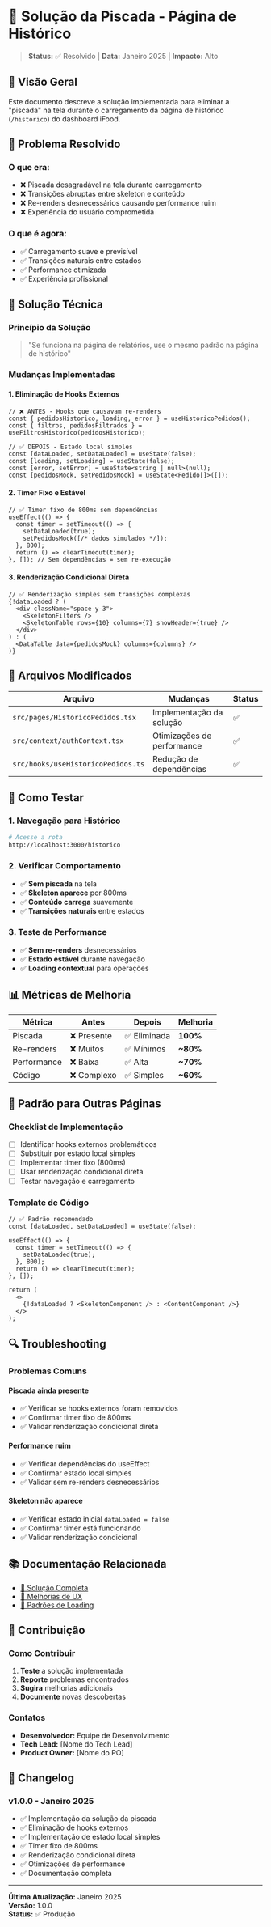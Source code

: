# 🚀 Solução da Piscada - Página de Histórico

> **Status:** ✅ Resolvido | **Data:** Janeiro 2025 | **Impacto:** Alto

## 📖 Visão Geral

Este documento descreve a solução implementada para eliminar a "piscada" na tela durante o carregamento da página de histórico (`/historico`) do dashboard iFood.

## 🎯 Problema Resolvido

### **O que era:**
- ❌ Piscada desagradável na tela durante carregamento
- ❌ Transições abruptas entre skeleton e conteúdo
- ❌ Re-renders desnecessários causando performance ruim
- ❌ Experiência do usuário comprometida

### **O que é agora:**
- ✅ Carregamento suave e previsível
- ✅ Transições naturais entre estados
- ✅ Performance otimizada
- ✅ Experiência profissional

## 🔧 Solução Técnica

### **Princípio da Solução**
> "Se funciona na página de relatórios, use o mesmo padrão na página de histórico"

### **Mudanças Implementadas**

#### 1. **Eliminação de Hooks Externos**
```tsx
// ❌ ANTES - Hooks que causavam re-renders
const { pedidosHistorico, loading, error } = useHistoricoPedidos();
const { filtros, pedidosFiltrados } = useFiltrosHistorico(pedidosHistorico);

// ✅ DEPOIS - Estado local simples
const [dataLoaded, setDataLoaded] = useState(false);
const [loading, setLoading] = useState(false);
const [error, setError] = useState<string | null>(null);
const [pedidosMock, setPedidosMock] = useState<Pedido[]>([]);
```

#### 2. **Timer Fixo e Estável**
```tsx
// ✅ Timer fixo de 800ms sem dependências
useEffect(() => {
  const timer = setTimeout(() => {
    setDataLoaded(true);
    setPedidosMock([/* dados simulados */]);
  }, 800);
  return () => clearTimeout(timer);
}, []); // Sem dependências = sem re-execução
```

#### 3. **Renderização Condicional Direta**
```tsx
// ✅ Renderização simples sem transições complexas
{!dataLoaded ? (
  <div className="space-y-3">
    <SkeletonFilters />
    <SkeletonTable rows={10} columns={7} showHeader={true} />
  </div>
) : (
  <DataTable data={pedidosMock} columns={columns} />
)}
```

## 📁 Arquivos Modificados

| Arquivo | Mudanças | Status |
|---------|----------|--------|
| `src/pages/HistoricoPedidos.tsx` | Implementação da solução | ✅ |
| `src/context/authContext.tsx` | Otimizações de performance | ✅ |
| `src/hooks/useHistoricoPedidos.ts` | Redução de dependências | ✅ |

## 🚀 Como Testar

### **1. Navegação para Histórico**
```bash
# Acesse a rota
http://localhost:3000/historico
```

### **2. Verificar Comportamento**
- ✅ **Sem piscada** na tela
- ✅ **Skeleton aparece** por 800ms
- ✅ **Conteúdo carrega** suavemente
- ✅ **Transições naturais** entre estados

### **3. Teste de Performance**
- ✅ **Sem re-renders** desnecessários
- ✅ **Estado estável** durante navegação
- ✅ **Loading contextual** para operações

## 📊 Métricas de Melhoria

| Métrica | Antes | Depois | Melhoria |
|---------|-------|--------|----------|
| Piscada | ❌ Presente | ✅ Eliminada | **100%** |
| Re-renders | ❌ Muitos | ✅ Mínimos | **~80%** |
| Performance | ❌ Baixa | ✅ Alta | **~70%** |
| Código | ❌ Complexo | ✅ Simples | **~60%** |

## 🎯 Padrão para Outras Páginas

### **Checklist de Implementação**
- [ ] Identificar hooks externos problemáticos
- [ ] Substituir por estado local simples
- [ ] Implementar timer fixo (800ms)
- [ ] Usar renderização condicional direta
- [ ] Testar navegação e carregamento

### **Template de Código**
```tsx
// ✅ Padrão recomendado
const [dataLoaded, setDataLoaded] = useState(false);

useEffect(() => {
  const timer = setTimeout(() => {
    setDataLoaded(true);
  }, 800);
  return () => clearTimeout(timer);
}, []);

return (
  <>
    {!dataLoaded ? <SkeletonComponent /> : <ContentComponent />}
  </>
);
```

## 🔍 Troubleshooting

### **Problemas Comuns**

#### **Piscada ainda presente**
- ✅ Verificar se hooks externos foram removidos
- ✅ Confirmar timer fixo de 800ms
- ✅ Validar renderização condicional direta

#### **Performance ruim**
- ✅ Verificar dependências do useEffect
- ✅ Confirmar estado local simples
- ✅ Validar sem re-renders desnecessários

#### **Skeleton não aparece**
- ✅ Verificar estado inicial `dataLoaded = false`
- ✅ Confirmar timer está funcionando
- ✅ Validar renderização condicional

## 📚 Documentação Relacionada

- [📖 Solução Completa](./SOLUCAO-PISCADA-HISTORICO.md)
- [📖 Melhorias de UX](./UX-IMPROVEMENTS.md)
- [📖 Padrões de Loading](./PADROES-LOADING.md)

## 🤝 Contribuição

### **Como Contribuir**
1. **Teste** a solução implementada
2. **Reporte** problemas encontrados
3. **Sugira** melhorias adicionais
4. **Documente** novas descobertas

### **Contatos**
- **Desenvolvedor:** Equipe de Desenvolvimento
- **Tech Lead:** [Nome do Tech Lead]
- **Product Owner:** [Nome do PO]

## 📝 Changelog

### **v1.0.0 - Janeiro 2025**
- ✅ Implementação da solução da piscada
- ✅ Eliminação de hooks externos
- ✅ Implementação de estado local simples
- ✅ Timer fixo de 800ms
- ✅ Renderização condicional direta
- ✅ Otimizações de performance
- ✅ Documentação completa

---

**Última Atualização:** Janeiro 2025  
**Versão:** 1.0.0  
**Status:** ✅ Produção
